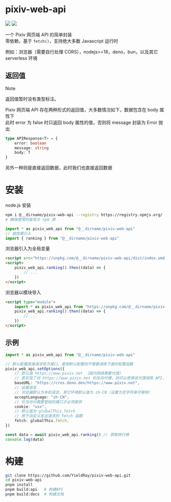 # pixiv-web-api

[![](https://img.shields.io/npm/v/@__dirname/pixiv-web-api)](https://www.npmjs.com/package/@__dirname/pixiv-web-api)
[![](https://badgen.net/packagephobia/install/@__dirname/pixiv-web-api)](https://packagephobia.com/result?p=@__dirname/pixiv-web-api)

一个 Pixiv 网页端 API 的简单封装  
零依赖，基于 `fetch()`，支持绝大多数 Javascript 运行时

例如：浏览器（需要自行处理 CORS），nodejs>=18，deno，bun，以及其它 serverless 环境

## 返回值

> [!NOTE]  
> 返回值暂时没有类型标注。

Pixiv 网页端 API 存在两种形式的返回值，大多数情况如下，数据包含在 body 属性下  
此时 error 为 false 时只返回 body 属性的值，否则将 message 封装为 Error 抛出

```ts
type APIResponse<T> = {
    error: boolean
    message: string
    body: T
}
```

另外一种则是直接返回数据，此时我们也直接返回数据

# 安装

node.js 安装

```sh
npm i @__dirname/pixiv-web-api --registry https://registry.npmjs.org/
# 确保使用的是官方 npm 源
```

```js
import * as pixiv_web_api from "@__dirname/pixiv-web-api"
// 或按需引入
import { ranking } from "@__dirname/pixiv-web-api"
```

浏览器引入为全局变量

```html
<script src="https://unpkg.com/@__dirname/pixiv-web-api/dist/index.umd.js"></script>
<script>
    pixiv_web_api.ranking().then((data) => {
        // ...
    })
</script>
```

浏览器以模块导入

```html
<script type="module">
    import * as pixiv_web_api from "https://unpkg.com/@__dirname/pixiv-web-api/dist/index.js"
    pixiv_web_api.ranking().then((data) => {
        // ...
    })
</script>
```

## 示例

```ts
import * as pixiv_web_api from "@__dirname/pixiv-web-api"

// 默认配置直接请求官方接口，使用默认配置则不需要调用下面的配置函数
pixiv_web_api.setOptions({
    // 默认值 https://www.pixiv.net （国内网络需要代理）
    // 若实现了对 https://www.pixiv.net 的反向代理，则可以使用该代理调用 API，例如：
    baseURL: "https://cros.deno.dev/https://www.pixiv.net",
    // 设置语言
    // 浏览器默认为本机语言，其它环境默认值为 zh-CN（设置为空字符串可移除）
    acceptLanguage: "zh-CN",
    // 仅当访问需要登陆的接口才必须提供
    cookie: "xxx",
    // 默认值为 globalThis.fetch
    // 用于自定义发出请求的 fetch 函数
    fetch: globalThis.fetch,
})

const data = await pixiv_web_api.ranking() // 获取排行榜
console.log(data)
```

# 构建

```sh
git clone https://github.com/YieldRay/pixiv-web-api.git
cd pixiv-web-api
pnpm install
pnpm build:api   # 构建API
pnpm build:docs  # 构建文档
```
